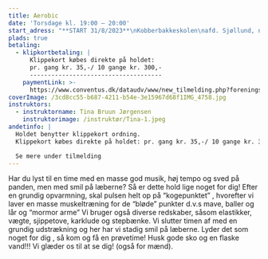 ```yaml
---
title: Aerobic
date: 'Torsdage kl. 19:00 – 20:00'
start_adress: "**START 31/8/2023**\nKobberbakkeskolen\nafd. Sjøllund, ny sal\n4700 \_Næstved\n"
plads: true
betaling:
  - klipkortbetaling: |
      Klippekort købes direkte på holdet:
      pr. gang kr. 35,-/ 10 gange kr. 300,-
      -------------------------------------
    paymentLink: >-
      https://www.conventus.dk/dataudv/www/new_tilmelding.php?foreningsid=774&gruppe=%20862359&skjul_nyt_medlem=0&skjul_allerede_medlem=0
coverImage: /3cd8cc55-b687-4211-b54e-3e15967d68f1IMG_4758.jpg
instruktors:
  - instruktorname: Tina Bruun Jørgensen
    instruktorimage: /instruktør/Tina-1.jpeg
andetinfo: |
  Holdet benytter klippekort ordning.
  Klippekort købes direkte på holdet: pr. gang kr. 35,-/ 10 gange kr. 300,-

  Se mere under tilmelding
---
```


Har du lyst til en time med en masse god musik, høj tempo og sved på panden, men med smil på læberne? Så er dette hold lige noget for dig! Efter en grundig opvarmning, skal pulsen helt op på “kogepunktet” , hvorefter vi laver en masse muskeltræning for de “bløde” punkter d.v.s mave, baller og lår og “mormor arme” Vi bruger også diverse redskaber, såsom elastikker, vægte, sjippetove, karklude og stepbænke. Vi slutter timen af med en grundig udstrækning og her har vi stadig smil på læberne. Lyder det som noget for dig , så kom og få en prøvetime! Husk gode sko og en flaske vand!!!
Vi glæder os til at se dig! (også for mænd).
